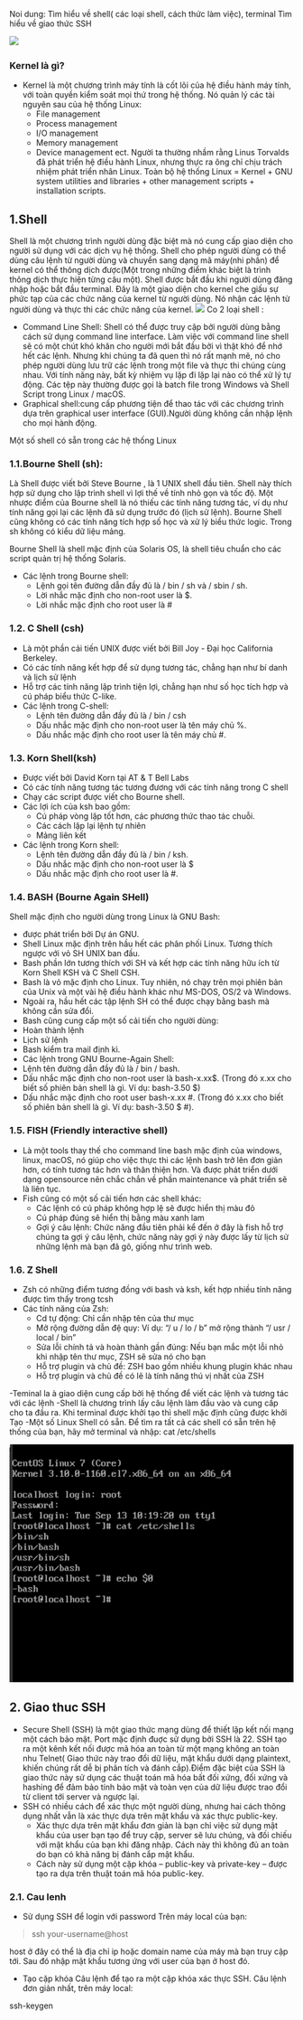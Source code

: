 Noi dung: Tìm hiểu về shell( các loại shell, cách thức làm việc), terminal
Tìm hiểu về giao thức SSH


![](https://www.elprocus.com/wp-content/uploads/2014/10/Architecture-of-Linux.png)
### Kernel là gì?
- Kernel là một chương trình máy tính là cốt lõi của hệ điều hành máy tính, với toàn quyền kiểm soát mọi thứ trong hệ thống. Nó quản lý các tài nguyên sau của hệ thống Linux:
   - File management
   - Process management
   - I/O management
  - Memory management
   - Device management ect.
Người ta thường nhầm rằng Linus Torvalds đã phát triển hệ điều hành Linux, nhưng thực ra ông chỉ chịu trách nhiệm phát triển nhân Linux.
Toàn bộ hệ thống Linux = Kernel + GNU system utilities and libraries + other management scripts + installation scripts.
## 1.Shell
Shell là một chương trình người dùng đặc biệt mà nó cung cấp giao diện cho người sử dụng với các dịch vụ hệ thống. Shell cho phép người dùng có thể dùng câu lệnh từ người dùng và chuyển sang dạng mã máy(nhi phân) để kernel có thể thông dịch được(Một trong những điểm khác biệt là trình thông dịch thực hiện từng câu một). Shell được bắt đầu khi người dùng đăng nhập hoặc bắt đầu terminal.
Đây là một giao diện cho kernel che giấu sự phức tạp của các chức năng của kernel từ người dùng. Nó nhận các lệnh từ người dùng và thực thi các chức năng của kernel.
![](https://media.geeksforgeeks.org/wp-content/uploads/18834419_1198504446945937_35839918_n-300x291.png)
Co 2 loại shell :
- Command Line Shell: Shell có thể được truy cập bởi người dùng bằng cách sử dụng command line interface. Làm việc với command line shell sẽ có một chút khó khăn cho người mới bắt đầu bởi vì thật khó để nhớ hết các lệnh. Nhưng khi chúng ta đã quen thì nó rất mạnh mẽ, nó cho phép người dùng lưu trữ các lệnh trong một file và thực thi chúng cùng nhau. Với tính năng này, bất kỳ nhiệm vụ lặp đi lặp lại nào có thể xử lý tự động. Các tệp này thường được gọi là batch file trong Windows và Shell Script trong Linux / macOS.
- Graphical shell:cung cấp phương tiện để thao tác với các chương trình dựa trên graphical user interface (GUI).Người dùng không cần nhập lệnh cho mọi hành động.
  
Một số shell có sẵn trong các hệ thống Linux
### 1.1.Bourne Shell (sh):

Là Shell được viết bởi Steve Bourne , là 1 UNIX shell đầu tiên. Shell này thích hợp sử dụng cho lập trình shell vì lợi thế về tính nhỏ gọn và tốc độ. Một nhược điểm của Bourne shell là nó thiếu các tính năng tương tác, ví dụ như tính năng gọi lại các lệnh đã sử dụng trước đó (lịch sử lệnh). Bourne Shell cũng không có các tính năng tích hợp số học và xử lý biểu thức logic. Trong sh không có kiểu dữ liệu mảng.

Bourne Shell là shell mặc định của Solaris OS, là shell tiêu chuẩn cho các script quản trị hệ thống Solaris.
- Các lệnh trong Bourne shell:
   - Lệnh gọi tên đường dẫn đầy đủ là / bin / sh và / sbin / sh.
   - Lời nhắc mặc định cho non-root user là $.
    - Lời nhắc mặc định cho root user là #
  
### 1.2. C Shell (csh)
- Là một phần cải tiến UNIX được viết bởi Bill Joy - Đại học California Berkeley.
- Có các tính năng kết hợp để sử dụng tương tác, chẳng hạn như bí danh và lịch sử lệnh
- Hỗ trợ các tính năng lập trình tiện lợi, chẳng hạn như số học tích hợp và cú pháp biểu thức C-like.
- Các lệnh trong C-shell:
   - Lệnh tên đường dẫn đầy đủ là / bin / csh
   - Dấu nhắc mặc định cho non-root user là tên máy chủ %.
   - Dấu nhắc mặc định cho root user là tên máy chủ #.
### 1.3. Korn Shell(ksh)
- Được viết bởi David Korn tại AT & T Bell Labs
- Có các tính năng tương tác tương đương với các tính năng trong C shell
- Chạy các script được viết cho Bourne shell.
- Các lợi ích của ksh bao gồm:
  - Cú pháp vòng lặp tốt hơn, các phương thức thao tác chuỗi.
  - Các cách lặp lại lệnh tự nhiên
  - Mảng liên kết
- Các lệnh trong Korn shell:
  - Lệnh tên đường dẫn đầy đủ là / bin / ksh.
  - Dấu nhắc mặc định cho non-root user là $
  - Dấu nhắc mặc định cho root user là #.
### 1.4. BASH (Bourne Again SHell)
Shell mặc định cho người dùng trong Linux là GNU Bash: 
- được phát triển bởi Dự án GNU. 
- Shell Linux mặc định trên hầu hết các phân phối Linux. Tương thích ngược với vỏ SH UNIX ban đầu.
-  Bash phần lớn tương thích với SH và kết hợp các tính năng hữu ích từ Korn Shell KSH và C Shell CSH. 
-  Bash là vỏ mặc định cho Linux. Tuy nhiên, nó chạy trên mọi phiên bản của Unix và một vài hệ điều hành khác như MS-DOS, OS/2 và Windows. 
-   Ngoài ra, hầu hết các tập lệnh SH có thể được chạy bằng bash mà không cần sửa đổi.
-   Bash cũng cung cấp một số cải tiến cho người dùng:
   - Hoàn thành lệnh
   - Lịch sử lệnh
   - Bash kiểm tra mail định kì.
-  Các lệnh trong GNU Bourne-Again Shell:
  - Lệnh tên đường dẫn đầy đủ là / bin / bash.
  - Dấu nhắc mặc định cho non-root user là bash-x.xx$. (Trong đó x.xx cho biết số phiên bản shell là gì. Ví dụ: bash-3.50 $)
   - Dấu nhắc mặc định cho root user bash-x.xx #. (Trong đó x.xx cho biết số phiên bản shell là gì. Ví dụ: bash-3.50 $ #). 
### 1.5. FISH (Friendly interactive shell)
- Là một tools thay thế cho command line bash mặc định của windows, linux, macOS, nó giúp cho việc thực thi các lệnh bash trở lên đơn giản hơn, có tính tương tác hơn và thân thiện hơn. Và được phát triển dưới dạng opensource nên chắc chắn về phần maintenance và phát triển sẽ là liên tục.
- Fish cũng có một số cải tiến hơn các shell khác:
  - Các lệnh có cú pháp không hợp lệ sẽ được hiển thị màu đỏ
  - Cú pháp đúng sẽ hiển thị bằng màu xanh lam
  - Gợi ý câu lệnh: Chức năng đầu tiên phải kể đến ở đây là fish hỗ trợ chúng ta gợi ý câu lệnh, chức năng này gợi ý này được lấy từ lịch sử những lệnh mà bạn đã gõ, giống như trình web.
### 1.6.  Z Shell
- Zsh có những điểm tương đồng với bash và ksh, kết hợp nhiều tính năng được tìm thấy trong tcsh
- Các tính năng của Zsh:
  - Cd tự động: Chỉ cần nhập tên của thư mục
  - Mở rộng đường dẫn đệ quy: Ví dụ: “/ u / lo / b” mở rộng thành “/ usr / local / bin”
  - Sửa lỗi chính tả và hoàn thành gần đúng: Nếu bạn mắc một lỗi nhỏ khi nhập tên thư mục, ZSH sẽ sửa nó cho bạn
  - Hỗ trợ plugin và chủ đề: ZSH bao gồm nhiều khung plugin khác nhau
  - Hỗ trợ plugin và chủ đề có lẽ là tính năng thú vị nhất của ZSH 

-Teminal la à giao diện cung cấp bởi hệ thống để viết các lệnh và tương tác với các lệnh
-Shell là chương trình lấy câu lệnh làm đầu vào và cung cấp cho ta đầu ra. Khi terminal được khởi tạo thì shell mặc định cũng được khởi Tạo
-Một số Linux Shell có sẵn. Để tìm ra tất cả các shell có sẵn trên hệ thống của bạn, hãy mở terminal và nhập:
cat /etc/shells

![](https://raw.githubusercontent.com/HaHong2551/Thuc-tap/main/linux1.png)

## 2. Giao thuc SSH
- Secure Shell (SSH) là một giao thức mạng dùng để thiết lập kết nối mạng một cách bảo mật. Port mặc định đuợc sử dụng bởi SSH là 22. SSH tạo ra một kênh kết nối được mã hóa an toàn từ một mạng không an toàn nhu Telnet( Giao thức này trao đổi dữ liệu, mật khẩu dưới dạng plaintext, khiến chúng rất dễ bị phân tích và đánh cắp).Điểm đặc biệt của SSH là giao thức này sử dụng các thuật toán mã hóa bất đối xứng, đối xứng và hashing để đảm bảo tính bảo mật và toàn vẹn của dữ liệu được trao đổi từ client tới server và ngược lại.
- SSH có nhiều cách để xác thực một người dùng, nhưng hai cách thông dụng nhất vẫn là xác thực dựa trên mật khẩu và xác thực public-key.
   - Xác thực dựa trên mật khẩu đơn giản là bạn chỉ việc sử dụng mật khẩu của user bạn tạo để truy cập, server sẽ lưu chúng, và đối chiếu với mật khẩu của bạn khi đăng nhập. Cách này thì không đủ an toàn do bạn có khả năng bị đánh cắp mật khẩu.
   - Cách này sử dụng một cặp khóa – public-key và private-key – được tạo ra dựa trên thuật toán mã hóa public-key. 
### 2.1. Cau lenh
- Sử dụng SSH để login với password
Trên máy local của bạn:
> ssh your-username@host

host ở đây có thể là địa chỉ ip hoặc domain name của máy mà bạn truy cập tới. Sau đó nhập mật khẩu tương ứng với user của bạn ở host đó.

- Tạo cặp khóa
Câu lệnh để tạo ra một cặp khóa xác thực SSH.
Câu lệnh đơn giản nhất, trên máy local:

ssh-keygen
  